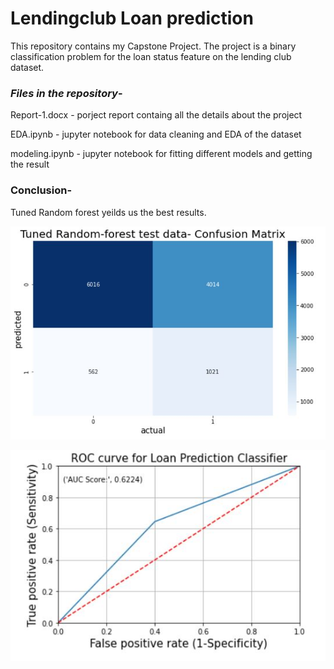 # Lendingclub Loan prediction

This repository contains my Capstone Project. The project is a binary classification problem for the loan status feature on the lending club dataset.


### *Files in the repository*-

Report-1.docx - porject report containg all the details about the project

EDA.ipynb - jupyter notebook for data cleaning and EDA of the dataset

modeling.ipynb -  jupyter notebook for fitting different models and getting the result

### Conclusion- 
Tuned Random forest yeilds us the best results.

![Confusion Matrix](https://github.com/Chirag-Naik666/Lendingclub_loanprediction/blob/main/LC_cm.JPG)

![ROC-AOC Curve](https://github.com/Chirag-Naik666/Lendingclub_loanprediction/blob/main/LC_roc_auc.JPG)
